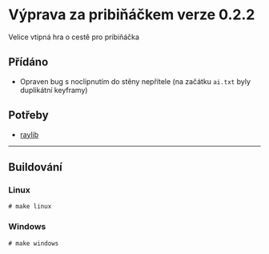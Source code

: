 # Výprava za pribiňáčkem verze 0.2.2
Velice vtipná hra o cestě pro pribiňáčka

## Přídáno
- Opraven bug s noclipnutím do stěny nepřítele (na začátku `ai.txt` byly duplikátní keyframy)

## Potřeby
- [raylib](https://github.com/raysan5/raylib)

-------------
## Buildování
### Linux
`# make linux`

### Windows
`# make windows`
